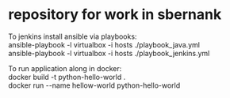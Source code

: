 # repository for work in sbernank  
  
To jenkins install ansible via playbooks:  
ansible-playbook -l virtualbox -i hosts ./playbook_java.yml  
ansible-playbook -l virtualbox -i hosts ./playbook_jenkins.yml  
  
To run application along in docker:  
docker build -t python-hello-world .  
docker run --name  hellow-world  python-hello-world  
